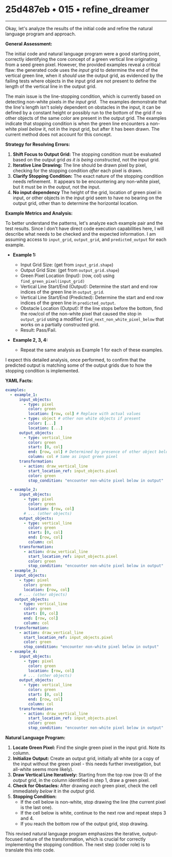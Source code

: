 # 25d487eb • 015 • refine_dreamer

---
Okay, let's analyze the results of the initial code and refine the natural language program and approach.

**General Assessment:**

The initial code and natural language program were a good starting point, correctly identifying the core concept of a green vertical line originating from a seed green pixel. However, the provided examples reveal a critical flaw: the generated code uses the *input* grid to determine the end of the vertical green line, when it *should* use the output grid, as evidenced by the failing tests where objects in the input grid are not present to define the length of the vertical line in the output grid.

The main issue is the line-stopping condition, which is currently based on detecting non-white pixels *in the input grid*.  The examples demonstrate that the line's length isn't solely dependent on obstacles in the input, it can be defined by a constant height or possibly run to the bottom of the grid if no other objects of the same color are present in the output grid. The examples indicate that stopping condition is when the green line encounters a non-white pixel *below* it, not in the input grid, but after it has been drawn. The current method does not account for this concept.

**Strategy for Resolving Errors:**

1.  **Shift Focus to Output Grid:** The stopping condition must be evaluated based on the output grid *as it is being constructed*, not the input grid.
2.  **Iterative Line Drawing:** The line should be drawn pixel by pixel, checking for the stopping condition *after* each pixel is drawn.
3.  **Clarify Stopping Condition:** The exact nature of the stopping condition needs refinement.  It appears to be encountering any non-white pixel, but it must be in the *output*, not the input.
4.  **No input dependency** The height of the grid, location of green pixel in input, or other objects in the input grid seem to have no bearing on the output grid, other than to determine the horizontal location.

**Example Metrics and Analysis:**

To better understand the patterns, let's analyze each example pair and the test results. Since I don't have direct code execution capabilities here, I will describe what needs to be checked and the expected information. I am assuming access to `input_grid`, `output_grid`, and `predicted_output` for each example.

*   **Example 1:**
    *   Input Grid Size: (get from `input_grid.shape`)
    *   Output Grid Size: (get from `output_grid.shape`)
    *   Green Pixel Location (Input): (row, col) using `find_green_pixel(input_grid)`
    *   Vertical Line Start/End (Output): Determine the start and end row indices of the green line in `output_grid`.
    *   Vertical Line Start/End (Predicted): Determine the start and end row indices of the green line in `predicted_output`.
    *   Obstacle Location (Output): If the line stops before the bottom, find the row/col of the non-white pixel that caused the stop in `output_grid` using a modified `find_next_non_white_pixel_below` that works on a partially constructed grid.
    *   Result: Pass/Fail.

*   **Example 2, 3, 4:**
    *    Repeat the same analysis as Example 1 for each of these examples.

I expect this detailed analysis, once performed, to confirm that the predicted output is matching some of the output grids due to how the stopping condition is implemented.

**YAML Facts:**
```yaml
examples:
  - example_1:
      input_objects:
        - type: pixel
          color: green
          location: [row, col] # Replace with actual values
        - type: object # other non white objects if present
          color: [...]
          location: [...]
      output_objects:
        - type: vertical_line
          color: green
          start: [0, col]
          end: [row, col] # Determined by presence of other object below.
          column: col # Same as input green pixel
      transformation:
        - action: draw_vertical_line
          start_location_ref: input_objects.pixel
          color: green
          stop_condition: "encounter non-white pixel below in output"

  - example_2:
      input_objects:
        - type: pixel
          color: green
          location: [row, col]
        # ... (other objects)
      output_objects:
        - type: vertical_line
          color: green
          start: [0, col]
          end: [row, col]
          column: col
      transformation:
        - action: draw_vertical_line
          start_location_ref: input_objects.pixel
          color: green
          stop_condition: "encounter non-white pixel below in output"
  - example_3:
    input_objects:
      - type: pixel
        color: green
        location: [row, col]
      # ... (other objects)
    output_objects:
      - type: vertical_line
        color: green
        start: [0, col]
        end: [row, col]
        column: col
    transformation:
      - action: draw_vertical_line
        start_location_ref: input_objects.pixel
        color: green
        stop_condition: "encounter non-white pixel below in output"
  - example_4:
      input_objects:
        - type: pixel
          color: green
          location: [row, col]
        # ... (other objects)
      output_objects:
        - type: vertical_line
          color: green
          start: [0, col]
          end: [row, col]
          column: col
      transformation:
        - action: draw_vertical_line
          start_location_ref: input_objects.pixel
          color: green
          stop_condition: "encounter non-white pixel below in output"
```

**Natural Language Program:**

1.  **Locate Green Pixel:** Find the single green pixel in the input grid. Note its column.
2.  **Initialize Output:** Create an output grid, initially all white (or a copy of the input without the green pixel - this needs further investigation, but all-white seems more likely).
3.  **Draw Vertical Line Iteratively:** Starting from the top row (row 0) of the *output* grid, in the column identified in step 1, draw a green pixel.
4.  **Check for Obstacles:** After drawing *each* green pixel, check the cell immediately *below* it in the *output* grid.
5.  **Stopping Condition:**
    *   If the cell below is non-white, stop drawing the line (the current pixel is the last one).
    *   If the cell below is white, continue to the next row and repeat steps 3 and 4.
    *   If you reach the bottom row of the output grid, stop drawing.

This revised natural language program emphasizes the iterative, output-focused nature of the transformation, which is crucial for correctly implementing the stopping condition. The next step (coder role) is to translate this into code.

